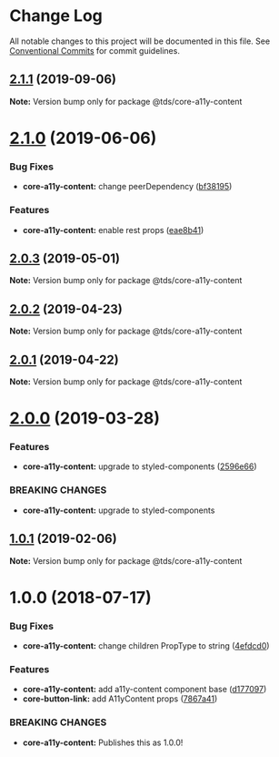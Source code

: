 # Change Log

All notable changes to this project will be documented in this file.
See [Conventional Commits](https://conventionalcommits.org) for commit guidelines.

## [2.1.1](https://github.com/telusdigital/tds/compare/@tds/core-a11y-content@2.1.0...@tds/core-a11y-content@2.1.1) (2019-09-06)

**Note:** Version bump only for package @tds/core-a11y-content





# [2.1.0](https://github.com/telusdigital/tds/compare/@tds/core-a11y-content@2.0.3...@tds/core-a11y-content@2.1.0) (2019-06-06)


### Bug Fixes

* **core-a11y-content:** change peerDependency ([bf38195](https://github.com/telusdigital/tds/commit/bf38195))


### Features

* **core-a11y-content:** enable rest props ([eae8b41](https://github.com/telusdigital/tds/commit/eae8b41))





## [2.0.3](https://github.com/telusdigital/tds/compare/@tds/core-a11y-content@2.0.2...@tds/core-a11y-content@2.0.3) (2019-05-01)

**Note:** Version bump only for package @tds/core-a11y-content





## [2.0.2](https://github.com/telusdigital/tds/compare/@tds/core-a11y-content@2.0.1...@tds/core-a11y-content@2.0.2) (2019-04-23)

**Note:** Version bump only for package @tds/core-a11y-content





## [2.0.1](https://github.com/telusdigital/tds/compare/@tds/core-a11y-content@2.0.0...@tds/core-a11y-content@2.0.1) (2019-04-22)

**Note:** Version bump only for package @tds/core-a11y-content





# [2.0.0](https://github.com/telusdigital/tds/compare/@tds/core-a11y-content@1.0.1...@tds/core-a11y-content@2.0.0) (2019-03-28)


### Features

* **core-a11y-content:** upgrade to styled-components ([2596e66](https://github.com/telusdigital/tds/commit/2596e66))


### BREAKING CHANGES

* **core-a11y-content:** upgrade to styled-components





## [1.0.1](https://github.com/telusdigital/tds/compare/@tds/core-a11y-content@1.0.0...@tds/core-a11y-content@1.0.1) (2019-02-06)

**Note:** Version bump only for package @tds/core-a11y-content





<a name="1.0.0"></a>
# 1.0.0 (2018-07-17)


### Bug Fixes

* **core-a11y-content:** change children PropType to string ([4efdcd0](https://github.com/telusdigital/tds/commit/4efdcd0))


### Features

* **core-a11y-content:** add a11y-content component base ([d177097](https://github.com/telusdigital/tds/commit/d177097))
* **core-button-link:** add A11yContent props ([7867a41](https://github.com/telusdigital/tds/commit/7867a41))


### BREAKING CHANGES

* **core-a11y-content:** Publishes this as 1.0.0!
